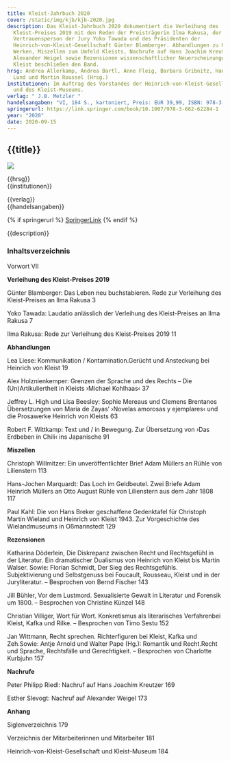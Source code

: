 ```yaml
---
title: Kleist-Jahrbuch 2020
cover: /static/img/kjb/kjb-2020.jpg
description: Das Kleist-Jahrbuch 2020 dokumentiert die Verleihung des
  Kleist-Preises 2019 mit den Reden der Preisträgerin Ilma Rakusa, der
  Vertrauensperson der Jury Yoko Tawada und des Präsidenten der
  Heinrich-von-Kleist-Gesellschaft Günter Blamberger. Abhandlungen zu Kleists
  Werken, Miszellen zum Umfeld Kleists, Nachrufe auf Hans Joachim Kreutzer und
  Alexander Weigel sowie Rezensionen wissenschaftlicher Neuerscheinungen zu
  Kleist beschließen den Band.
hrsg: Andrea Allerkamp, Andrea Bartl, Anne Fleig, Barbara Gribnitz, Hannah Lotte
  Lund und Martin Roussel (Hrsg.)
institutionen: Im Auftrag des Vorstandes der Heinrich-von-Kleist-Gesellschaft
  und des Kleist-Museums.
verlag: " J.B. Metzler "
handelsangaben: "VI, 184 S., kartoniert, Preis: EUR 39,99, ISBN: 978-3-662-62283-4"
springerurl: https://link.springer.com/book/10.1007/978-3-662-62284-1
year: "2020"
date: 2020-09-15
---
```

## {{title}}

![]({{cover}})

{{hrsg}}\
{{institutionen}}

{{verlag}}\
{{handelsangaben}}

{% if springerurl %}
[SpringerLink]({{springerurl}})
{% endif %}

{{description}}

### Inhaltsverzeichnis
Vorwort VII

**Verleihung des Kleist-Preises 2019**

Günter Blamberger: Das Leben neu buchstabieren. Rede zur Verleihung des Kleist-Preises an Ilma Rakusa 3

Yoko Tawada: Laudatio anlässlich der Verleihung des Kleist-Preises an Ilma Rakusa 7

Ilma Rakusa: Rede zur Verleihung des Kleist-Preises 2019 11

**Abhandlungen**

Lea Liese: Kommunikation / Kontamination.Gerücht und Ansteckung bei Heinrich von Kleist 19

Alex Holznienkemper: Grenzen der Sprache und des Rechts – Die (Un)Artikuliertheit in Kleists ›Michael Kohlhaas‹ 37

Jeffrey L. High und Lisa Beesley: Sophie Mereaus und Clemens Brentanos Übersetzungen von María de Zayas’ ›Novelas amorosas y ejemplares‹ und die Prosawerke Heinrich von Kleists 63

Robert F. Wittkamp: Text und / in Bewegung. Zur Übersetzung von ›Das Erdbeben in Chili‹ ins Japanische 91

**Miszellen**

Christoph Willmitzer: Ein unveröffentlichter Brief Adam Müllers an Rühle von Lilienstern 113

Hans-Jochen Marquardt: Das Loch im Geldbeutel. Zwei Briefe Adam Heinrich Müllers an Otto August Rühle von Lilienstern aus dem Jahr 1808 117

Paul Kahl: Die von Hans Breker geschaffene Gedenktafel für Christoph Martin Wieland und Heinrich von Kleist 1943. Zur Vorgeschichte des Wielandmuseums in Oßmannstedt 129

**Rezensionen**

Katharina Döderlein, Die Diskrepanz zwischen Recht und Rechtsgefühl in der Literatur. Ein dramatischer Dualismus von Heinrich von Kleist bis Martin Walser. Sowie: Florian Schmidt, Der Sieg des Rechtsgefühls. Subjektivierung und Selbstgenuss bei Foucault, Rousseau, Kleist und in der Juryliteratur. – Besprochen von Bernd Fischer 143

Jill Bühler, Vor dem Lustmord. Sexualisierte Gewalt in Literatur und Forensik um 1800. – Besprochen von Christine Künzel 148

Christian Villiger, Wort für Wort. Konkretismus als literarisches Verfahrenbei Kleist, Kafka und Rilke. – Besprochen von Timo Sestu 152

Jan Wittmann, Recht sprechen. Richterfiguren bei Kleist, Kafka und Zeh.Sowie: Antje Arnold und Walter Pape (Hg.): Romantik und Recht.Recht und Sprache, Rechtsfälle und Gerechtigkeit. – Besprochen von Charlotte Kurbjuhn 157

**Nachrufe**

Peter Philipp Riedl: Nachruf auf Hans Joachim Kreutzer 169

Esther Slevogt: Nachruf auf Alexander Weigel 173

**Anhang**

Siglenverzeichnis 179

Verzeichnis der Mitarbeiterinnen und Mitarbeiter 181

Heinrich-von-Kleist-Gesellschaft und Kleist-Museum 184